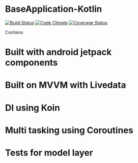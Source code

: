 # BaseApplication-Kotlin
[![Build Status](https://travis-ci.org/Nyariki/BaseApplication-Kotlin.svg?branch=master)](https://travis-ci.org/Nyariki/BaseApplication-Kotlin) [![Code Climate](https://codeclimate.com/github/codeclimate/codeclimate/badges/gpa.svg)](https://codeclimate.com/github/Nyariki/BaseApplication-Kotlin) [![Coverage Status](https://coveralls.io/repos/github/Nyariki/BaseApplication-Kotlin/badge.svg?branch=master)](https://coveralls.io/github/Nyariki/BaseApplication-Kotlin?branch=master)

Contains
# Built with android jetpack components
# Built on MVVM with Livedata
# DI using Koin
# Multi tasking using Coroutines
# Tests for model layer

